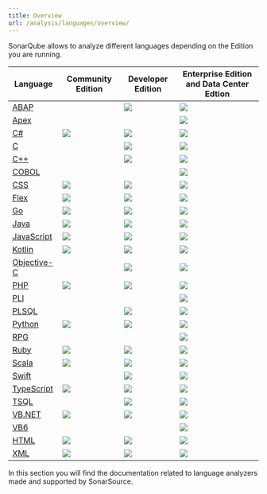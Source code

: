 ```yaml
---
title: Overview
url: /analysis/languages/overview/
---
```


SonarQube allows to analyze different languages depending on the Edition you are running.

| Language                             | Community Edition      | Developer Edition      | Enterprise Edition and Data Center Edtion |
| ------------------------------------ | ---------------------- | ---------------------- | ----------------------------------------- |
| [ABAP](/analysis/languages/abap/)             |                        | ![](/images/check.svg) | ![](/images/check.svg)                    |
| [Apex](/analysis/languages/apex/)             |                        |                        | ![](/images/check.svg)                    |
| [C#](/analysis/languages/csharp/)             | ![](/images/check.svg) | ![](/images/check.svg) | ![](/images/check.svg)                    |
| [C](/analysis/languages/cfamily/)             |                        | ![](/images/check.svg) | ![](/images/check.svg)                    |
| [C++](/analysis/languages/cfamily/)           |                        | ![](/images/check.svg) | ![](/images/check.svg)                    |
| [COBOL](/analysis/languages/cobol/)           |                        |                        | ![](/images/check.svg)                    |
| [CSS](/analysis/languages/css/)               | ![](/images/check.svg) | ![](/images/check.svg) | ![](/images/check.svg)                    |
| [Flex](/analysis/languages/flex/)             | ![](/images/check.svg) | ![](/images/check.svg) | ![](/images/check.svg)                    |
| [Go](/analysis/languages/go/)                 | ![](/images/check.svg) | ![](/images/check.svg) | ![](/images/check.svg)                    |
| [Java](/analysis/languages/java/)             | ![](/images/check.svg) | ![](/images/check.svg) | ![](/images/check.svg)                    |
| [JavaScript](/analysis/languages/javascript/) | ![](/images/check.svg) | ![](/images/check.svg) | ![](/images/check.svg)                    |
| [Kotlin](/analysis/languages/kotlin/)         | ![](/images/check.svg) | ![](/images/check.svg) | ![](/images/check.svg)                    |
| [Objective-C](/analysis/languages/cfamily/)   |                        | ![](/images/check.svg) | ![](/images/check.svg)                    |
| [PHP](/analysis/languages/php/)               | ![](/images/check.svg) | ![](/images/check.svg) | ![](/images/check.svg)                    |
| [PLI](/analysis/languages/pli/)               |                        |                        | ![](/images/check.svg)                    |
| [PLSQL](/analysis/languages/plsql/)           |                        | ![](/images/check.svg) | ![](/images/check.svg)                    |
| [Python](/analysis/languages/python/)         | ![](/images/check.svg) | ![](/images/check.svg) | ![](/images/check.svg)                    |
| [RPG](/analysis/languages/rpg/)               |                        |                        | ![](/images/check.svg)                    |
| [Ruby](/analysis/languages/ruby/)             | ![](/images/check.svg) | ![](/images/check.svg) | ![](/images/check.svg)                    |
| [Scala](/analysis/languages/scala/)           | ![](/images/check.svg) | ![](/images/check.svg) | ![](/images/check.svg)                    |
| [Swift](/analysis/languages/swift/)           |                        | ![](/images/check.svg) | ![](/images/check.svg)                    |
| [TypeScript](/analysis/languages/typescript/) | ![](/images/check.svg) | ![](/images/check.svg) | ![](/images/check.svg)                    |
| [TSQL](/analysis/languages/tsql/)             |                        | ![](/images/check.svg) | ![](/images/check.svg)                    |
| [VB.NET](/analysis/languages/vbnet/)          | ![](/images/check.svg) | ![](/images/check.svg) | ![](/images/check.svg)                    |
| [VB6](/analysis/languages/vb6/)               |                        |                        | ![](/images/check.svg)                    |
| [HTML](/analysis/languages/html/)             | ![](/images/check.svg) | ![](/images/check.svg) | ![](/images/check.svg)                    |
| [XML](/analysis/languages/xml/)               | ![](/images/check.svg) | ![](/images/check.svg) | ![](/images/check.svg)                    |

In this section you will find the documentation related to language analyzers made and supported by SonarSource.
